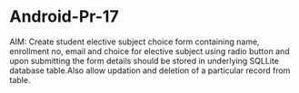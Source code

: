 # Android-Pr-17

AIM: Create student elective subject choice form containing name, enrollment no, email and choice for elective subject using radio button and upon submitting the form details should be stored in underlying SQLLite database table.Also allow updation and deletion of a particular record from table.
